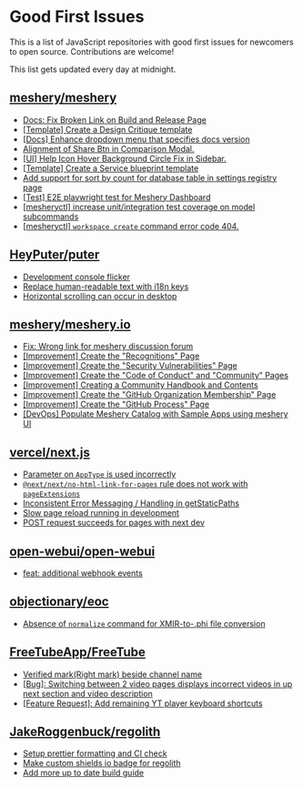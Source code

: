# Good First Issues

This is a list of JavaScript repositories with good first issues for newcomers to open source. Contributions are welcome!

This list gets updated every day at midnight.

## [meshery/meshery](https://github.com/meshery/meshery)

- [Docs: Fix Broken Link on Build and Release Page](https://github.com/meshery/meshery/issues/15326)
- [[Template] Create a Design Critique template](https://github.com/meshery/meshery/issues/12502)
- [[Docs] Enhance dropdown menu that specifies docs version](https://github.com/meshery/meshery/issues/9227)
- [Alignment of Share Btn in Comparison Modal.](https://github.com/meshery/meshery/issues/15173)
- [[UI] Help Icon Hover Background Circle Fix in Sidebar.](https://github.com/meshery/meshery/issues/15202)
- [[Template] Create a Service blueprint template ](https://github.com/meshery/meshery/issues/12497)
- [Add support for sort by count for database table in settings registry page](https://github.com/meshery/meshery/issues/13958)
- [[Test] E2E playwright test for Meshery Dashboard](https://github.com/meshery/meshery/issues/14565)
- [[mesheryctl] increase unit/integration test coverage on model subcommands](https://github.com/meshery/meshery/issues/14042)
- [[mesheryctl] `workspace create` command error code 404.](https://github.com/meshery/meshery/issues/11312)

## [HeyPuter/puter](https://github.com/HeyPuter/puter)

- [Development console flicker](https://github.com/HeyPuter/puter/issues/232)
- [Replace human-readable text with i18n keys](https://github.com/HeyPuter/puter/issues/663)
- [Horizontal scrolling can occur in desktop](https://github.com/HeyPuter/puter/issues/710)

## [meshery/meshery.io](https://github.com/meshery/meshery.io)

- [Fix: Wrong link for meshery discussion forum](https://github.com/meshery/meshery.io/issues/2292)
- [[Improvement] Create the "Recognitions" Page](https://github.com/meshery/meshery.io/issues/2192)
- [[Improvement] Create the "Security Vulnerabilities" Page](https://github.com/meshery/meshery.io/issues/2194)
- [[Improvement] Create the "Code of Conduct" and "Community" Pages](https://github.com/meshery/meshery.io/issues/2186)
- [[Improvement] Creating a Community Handbook and Contents](https://github.com/meshery/meshery.io/issues/2176)
- [[Improvement] Create the "GitHub Organization Membership" Page](https://github.com/meshery/meshery.io/issues/2197)
- [[Improvement] Create the "GitHub Process" Page](https://github.com/meshery/meshery.io/issues/2195)
- [[DevOps] Populate Meshery Catalog with Sample Apps using meshery UI](https://github.com/meshery/meshery.io/issues/1699)

## [vercel/next.js](https://github.com/vercel/next.js)

- [Parameter on `AppType` is used incorrectly](https://github.com/vercel/next.js/issues/42846)
- [`@next/next/no-html-link-for-pages` rule does not work with `pageExtensions`](https://github.com/vercel/next.js/issues/53473)
- [Inconsistent Error Messaging / Handling in getStaticPaths](https://github.com/vercel/next.js/issues/41281)
- [Slow page reload running in development](https://github.com/vercel/next.js/issues/25108)
- [POST request succeeds for pages with next dev](https://github.com/vercel/next.js/issues/38863)

## [open-webui/open-webui](https://github.com/open-webui/open-webui)

- [feat: additional webhook events](https://github.com/open-webui/open-webui/issues/1240)

## [objectionary/eoc](https://github.com/objectionary/eoc)

- [Absence of `normalize` command for XMIR-to-.phi file conversion](https://github.com/objectionary/eoc/issues/590)

## [FreeTubeApp/FreeTube](https://github.com/FreeTubeApp/FreeTube)

- [Verified mark(Right mark) beside channel name](https://github.com/FreeTubeApp/FreeTube/issues/944)
- [[Bug]: Switching between 2 video pages displays incorrect videos in up next section and video description](https://github.com/FreeTubeApp/FreeTube/issues/2261)
- [[Feature Request]: Add remaining YT player keyboard shortcuts](https://github.com/FreeTubeApp/FreeTube/issues/2138)

## [JakeRoggenbuck/regolith](https://github.com/JakeRoggenbuck/regolith)

- [Setup prettier formatting and CI check](https://github.com/JakeRoggenbuck/regolith/issues/14)
- [Make custom shields io badge for regolith](https://github.com/JakeRoggenbuck/regolith/issues/47)
- [Add more up to date build guide](https://github.com/JakeRoggenbuck/regolith/issues/22)

